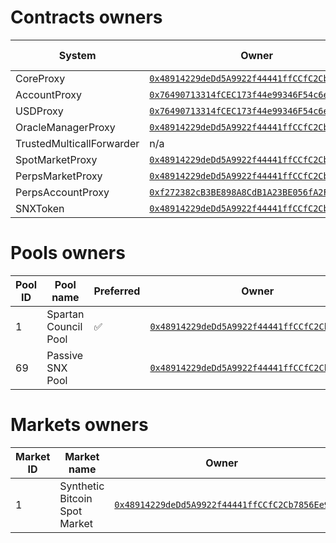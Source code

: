# Contracts owners

<table data-full-width="true">
  <thead>
    <tr>
      <th width="400">System</th>
      <th width="500">Owner</th>
      <th width="500">Nominated owner</th>
    </tr>
  </thead>
  <tbody>
    <tr>
      <td>CoreProxy</td>
      <td>
        <a href="https://goerli-optimism.etherscan.io/address/0x48914229deDd5A9922f44441ffCCfC2Cb7856Ee9"><code>0x48914229deDd5A9922f44441ffCCfC2Cb7856Ee9</code></a>
      </td>
      <td>n/a</td>
    </tr>
    <tr>
      <td>AccountProxy</td>
      <td>
        <a href="https://goerli-optimism.etherscan.io/address/0x76490713314fCEC173f44e99346F54c6e92a8E42"><code>0x76490713314fCEC173f44e99346F54c6e92a8E42</code></a>
      </td>
      <td>n/a</td>
    </tr>
    <tr>
      <td>USDProxy</td>
      <td>
        <a href="https://goerli-optimism.etherscan.io/address/0x76490713314fCEC173f44e99346F54c6e92a8E42"><code>0x76490713314fCEC173f44e99346F54c6e92a8E42</code></a>
      </td>
      <td>n/a</td>
    </tr>
    <tr>
      <td>OracleManagerProxy</td>
      <td>
        <a href="https://goerli-optimism.etherscan.io/address/0x48914229deDd5A9922f44441ffCCfC2Cb7856Ee9"><code>0x48914229deDd5A9922f44441ffCCfC2Cb7856Ee9</code></a>
      </td>
      <td>n/a</td>
    </tr>
    <tr>
      <td>TrustedMulticallForwarder</td>
      <td>n/a</td>
      <td>n/a</td>
    </tr>
    <tr>
      <td>SpotMarketProxy</td>
      <td>
        <a href="https://goerli-optimism.etherscan.io/address/0x48914229deDd5A9922f44441ffCCfC2Cb7856Ee9"><code>0x48914229deDd5A9922f44441ffCCfC2Cb7856Ee9</code></a>
      </td>
      <td>n/a</td>
    </tr>
    <tr>
      <td>PerpsMarketProxy</td>
      <td>
        <a href="https://goerli-optimism.etherscan.io/address/0x48914229deDd5A9922f44441ffCCfC2Cb7856Ee9"><code>0x48914229deDd5A9922f44441ffCCfC2Cb7856Ee9</code></a>
      </td>
      <td>n/a</td>
    </tr>
    <tr>
      <td>PerpsAccountProxy</td>
      <td>
        <a href="https://goerli-optimism.etherscan.io/address/0xf272382cB3BE898A8CdB1A23BE056fA2Fcf4513b"><code>0xf272382cB3BE898A8CdB1A23BE056fA2Fcf4513b</code></a>
      </td>
      <td>n/a</td>
    </tr>
    <tr>
      <td>SNXToken</td>
      <td>
        <a href="https://goerli-optimism.etherscan.io/address/0x48914229deDd5A9922f44441ffCCfC2Cb7856Ee9"><code>0x48914229deDd5A9922f44441ffCCfC2Cb7856Ee9</code></a>
      </td>
      <td>n/a</td>
    </tr>
  </tbody>
</table>

# Pools owners

<table data-full-width="true">
  <thead>
    <tr>
      <th width="100">Pool ID</th>
      <th width="500">Pool name</th>
      <th width="100">Preferred</th>
      <th width="500">Owner</th>
      <th width="500">Nominated owner</th>
    </tr>
  </thead>
  <tbody>
    <tr>
      <td>1</td>
      <td>Spartan Council Pool</td>
      <td>✅</td>
      <td>
        <a href="https://goerli-optimism.etherscan.io/address/0x48914229deDd5A9922f44441ffCCfC2Cb7856Ee9"><code>0x48914229deDd5A9922f44441ffCCfC2Cb7856Ee9</code></a>
      </td>
      <td>n/a</td>
    </tr>
    <tr>
      <td>69</td>
      <td>Passive SNX Pool</td>
      <td></td>
      <td>
        <a href="https://goerli-optimism.etherscan.io/address/0x48914229deDd5A9922f44441ffCCfC2Cb7856Ee9"><code>0x48914229deDd5A9922f44441ffCCfC2Cb7856Ee9</code></a>
      </td>
      <td>n/a</td>
    </tr>
  </tbody>
</table>

# Markets owners

<table data-full-width="true">
  <thead>
    <tr>
      <th width="100">Market ID</th>
      <th width="500">Market name</th>
      <th width="500">Owner</th>
      <th width="500">Nominated owner</th>
    </tr>
  </thead>
  <tbody>
    <tr>
      <td>1</td>
      <td>Synthetic Bitcoin Spot Market</td>
      <td>
        <a href="https://goerli-optimism.etherscan.io/address/0x48914229deDd5A9922f44441ffCCfC2Cb7856Ee9"><code>0x48914229deDd5A9922f44441ffCCfC2Cb7856Ee9</code></a>
      </td>
      <td>n/a</td>
    </tr>
  </tbody>
</table>

